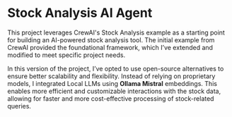 # Stock Analysis AI Agent

This project leverages CrewAI's Stock Analysis example as a starting point for building an AI-powered stock analysis tool. The initial example from CrewAI provided the foundational framework, which I’ve extended and modified to meet specific project needs.

In this version of the project, I’ve opted to use open-source alternatives to ensure better scalability and flexibility. Instead of relying on proprietary models, I integrated Local LLMs using **Ollama Mistral** embeddings. This enables more efficient and customizable interactions with the stock data, allowing for faster and more cost-effective processing of stock-related queries.

